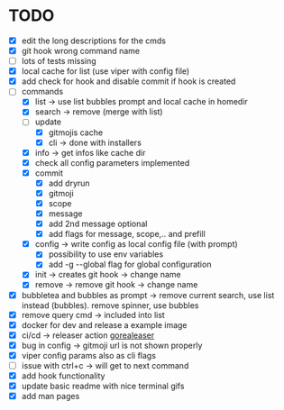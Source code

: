 # TODO

- [x] edit the long descriptions for the cmds
- [x] git hook wrong command name
- [ ] lots of tests missing
- [x] local cache for list (use viper with config file)
- [x] add check for hook and disable commit if hook is created
- [ ] commands
  - [x] list -> use list bubbles prompt and local cache in homedir
  - [x] search -> remove (merge with list)
  - [ ] update
    - [x] gitmojis cache
    - [x] cli -> done with installers
  - [x] info -> get infos like cache dir
  - [x] check all config parameters implemented
  - [x] commit
    - [x] add dryrun
    - [x] gitmoji
    - [x] scope
    - [x] message
    - [x] add 2nd message optional
    - [x] add flags for message, scope,.. and prefill
  - [x] config -> write config as local config file (with prompt)
    - [x] possibility to use env variables
    - [x] add -g --global flag for global configuration
  - [x] init -> creates git hook -> change name
  - [x] remove -> remove git hook -> change name
- [x] bubbletea and bubbles as prompt -> remove current search, use list instead (bubbles). remove spinner, use bubbles
- [x] remove query cmd -> included into list
- [x] docker for dev  and release a example image
- [x] ci/cd -> releaser action [gorealeaser][goreleaser]
- [x] bug in config -> gitmoji url is not shown properly
- [x] viper config params also as cli flags
- [ ] issue with ctrl+c -> will get to next command
- [x] add hook functionality
- [x] update basic readme with nice terminal gifs
- [x] add man pages

[goreleaser]: https://goreleaser.com/ci/actions/
